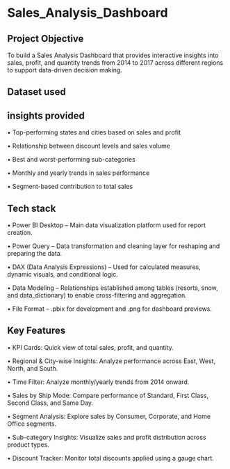 # Sales_Analysis_Dashboard


## Project Objective

To build a Sales Analysis Dashboard that provides interactive insights into sales, profit, and quantity trends from 2014 to 2017 across different regions to support data-driven decision making.


## Dataset used



## insights provided

• Top-performing states and cities based on sales and profit<br>

• Relationship between discount levels and sales volume<br>

• Best and worst-performing sub-categories <br>

• Monthly and yearly trends in sales performance <br>

• Segment-based contribution to total sales <br>


## Tech stack

• Power BI Desktop – Main data visualization platform used for report creation.<br>

• Power Query – Data transformation and cleaning layer for reshaping and preparing the data.<br>

• DAX (Data Analysis Expressions) – Used for calculated measures, dynamic visuals, and conditional logic.<br>

• Data Modeling – Relationships established among tables (resorts, snow, and data_dictionary) to enable cross-filtering and aggregation.<br>

• File Format – .pbix for development and .png for dashboard previews.<br>


## Key Features

• KPI Cards: Quick view of total sales, profit, and quantity.<br>

• Regional & City-wise Insights: Analyze performance across East, West, North, and South.<br>

• Time Filter: Analyze monthly/yearly trends from 2014 onward.<br>

• Sales by Ship Mode: Compare performance of Standard, First Class, Second Class, and Same Day.<br>

• Segment Analysis: Explore sales by Consumer, Corporate, and Home Office segments.<br>

• Sub-category Insights: Visualize sales and profit distribution across product types.<br>

• Discount Tracker: Monitor total discounts applied using a gauge chart.
